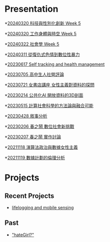 # Presentation
*[20240320 科技與性別化創新 Week 5]()

*[20240320 工作身體與時空 Week 5](https://docs.google.com/presentation/d/e/2PACX-1vSCs7IpQaXh-iWQahU5lE_j9zAHQxEvDAQfl-QGrJML235WWsVDWIh8FAYgIoMGhlVfZdqtStMe7df4/pub?start=false&loop=false&delayms=3000)

*[20240322 社會學 Week 5]()

*[20240311 從復仇式色情到數位性暴力]()

*[20230617 Self tracking and health management]()

*[20230705 高中生人社營評論]()

*[20230721 女書店講座 女性主義對資料的探問]()

*[20230214 公共化AI 開放資料的3D剖面]()

*[20230515 計算社會科學的方法論與融合可能]()

*[20230428 敘事分析]()

*[20230206 春之鬧 數位社會新挑戰]()

*[20230207 春之鬧 實作討論]()


*[20211118 演算法政治與數據女性主義]()

*[20211119 數據計劃的倫理分析]()


# Projects

## Recent Projects
* [lifelogging and mobile sensing]()

## Past
* ["hateGirl?"]()

